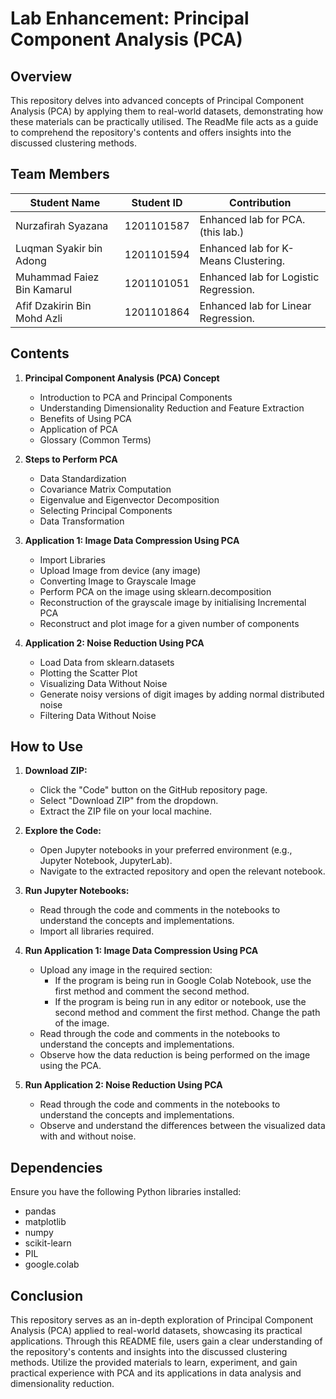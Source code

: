 # Lab Enhancement: Principal Component Analysis (PCA)

## Overview

This repository delves into advanced concepts of Principal Component Analysis (PCA) by applying them to real-world datasets, demonstrating how these materials can be practically utilised. The ReadMe file acts as a guide to comprehend the repository's contents and offers insights into the discussed clustering methods.

## Team Members

| Student Name                    | Student ID | Contribution                                           |
|---------------------------------|------------|--------------------------------------------------------|
| Nurzafirah Syazana   | 1201101587 | Enhanced lab for PCA.  (this lab.)                                |
| Luqman Syakir bin Adong         | 1201101594 | Enhanced lab for K-Means Clustering.        |
| Muhammad Faiez Bin Kamarul      | 1201101051 | Enhanced lab for Logistic Regression.                  |
| Afif Dzakirin Bin Mohd Azli     | 1201101864 | Enhanced lab for Linear Regression.                    |
 
## Contents

1. **Principal Component Analysis (PCA) Concept**
    - Introduction to PCA and Principal Components
    - Understanding Dimensionality Reduction and Feature Extraction
    - Benefits of Using PCA 
    - Application of PCA
    - Glossary (Common Terms)

2. **Steps to Perform PCA**
    - Data Standardization
    - Covariance Matrix Computation
    - Eigenvalue and Eigenvector Decomposition
    - Selecting Principal Components
    - Data Transformation

3. **Application 1: Image Data Compression Using PCA**
    - Import Libraries
    - Upload Image from device (any image)
    - Converting Image to Grayscale Image
    - Perform PCA on the image using sklearn.decomposition 
    - Reconstruction of the grayscale image by initialising Incremental PCA 
    - Reconstruct and plot image for a given number of components

4. **Application 2: Noise Reduction Using PCA**
    - Load Data from sklearn.datasets
    - Plotting the Scatter Plot
    - Visualizing Data Without Noise
    - Generate noisy versions of digit images by adding normal distributed noise
    - Filtering Data Without Noise

## How to Use

1. **Download ZIP:**
   - Click the "Code" button on the GitHub repository page.
   - Select "Download ZIP" from the dropdown.
   - Extract the ZIP file on your local machine.

2. **Explore the Code:**
   - Open Jupyter notebooks in your preferred environment (e.g., Jupyter Notebook, JupyterLab).
   - Navigate to the extracted repository and open the relevant notebook.

3. **Run Jupyter Notebooks:**
   - Read through the code and comments in the notebooks to understand the concepts and implementations.
   - Import all libraries required. 

4. **Run Application 1: Image Data Compression Using PCA** 
    - Upload any image in the required section: 
        - If the program is being run in Google Colab Notebook, use the first method and comment the second method. 
        - If the program is being run in any editor or notebook, use the second method and comment the first method. Change the path of the image. 
    - Read through the code and comments in the notebooks to understand the concepts and implementations.
    - Observe how the data reduction is being performed on the image using the PCA. 

5. **Run Application 2: Noise Reduction Using PCA** 
    - Read through the code and comments in the notebooks to understand the concepts and implementations.
    - Observe and understand the differences between the visualized data with and without noise. 

## Dependencies

Ensure you have the following Python libraries installed:
- pandas
- matplotlib
- numpy
- scikit-learn
- PIL
- google.colab

## Conclusion

This repository serves as an in-depth exploration of Principal Component Analysis (PCA) applied to real-world datasets, showcasing its practical applications. Through this README file, users gain a clear understanding of the repository's contents and insights into the discussed clustering methods. Utilize the provided materials to learn, experiment, and gain practical experience with PCA and its applications in data analysis and dimensionality reduction.